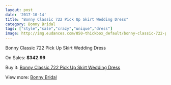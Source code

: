 ```yaml
---
layout: post
date: '2017-10-14'
title: "Bonny Classic 722 Pick Up Skirt Wedding Dress"
category: Bonny Bridal
tags: ["style","sale","crazy","unique","dress"]
image: http://img.eudances.com/850-thickbox_default/bonny-classic-722-pick-up-skirt-wedding-dress.jpg
---
```

Bonny Classic 722 Pick Up Skirt Wedding Dress

On Sales: **$342.99**
<a href="https://www.eudances.com/en/bonny-bridal/291-bonny-classic-722-pick-up-skirt-wedding-dress.html"><amp-img layout="responsive" width="600" height="600" src="//img.eudances.com/850-thickbox_default/bonny-classic-722-pick-up-skirt-wedding-dress.jpg" alt="Bonny Classic 722 Pick Up Skirt Wedding Dress 0" /></a>
<a href="https://www.eudances.com/en/bonny-bridal/291-bonny-classic-722-pick-up-skirt-wedding-dress.html"><amp-img layout="responsive" width="600" height="600" src="//img.eudances.com/852-thickbox_default/bonny-classic-722-pick-up-skirt-wedding-dress.jpg" alt="Bonny Classic 722 Pick Up Skirt Wedding Dress 1" /></a>
<a href="https://www.eudances.com/en/bonny-bridal/291-bonny-classic-722-pick-up-skirt-wedding-dress.html"><amp-img layout="responsive" width="600" height="600" src="//img.eudances.com/851-thickbox_default/bonny-classic-722-pick-up-skirt-wedding-dress.jpg" alt="Bonny Classic 722 Pick Up Skirt Wedding Dress 2" /></a>

Buy it: [Bonny Classic 722 Pick Up Skirt Wedding Dress](https://www.eudances.com/en/bonny-bridal/291-bonny-classic-722-pick-up-skirt-wedding-dress.html "Bonny Classic 722 Pick Up Skirt Wedding Dress")

View more: [Bonny Bridal](https://www.eudances.com/en/3-bonny-bridal "Bonny Bridal")